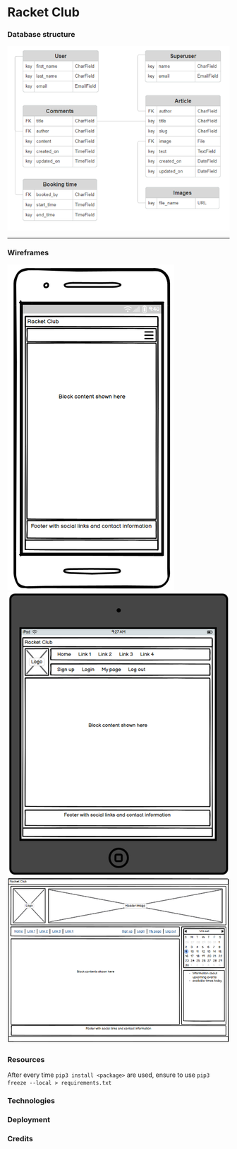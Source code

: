 # Racket Club

### Database structure

<img src="readme/database.png">
<hr>

### Wireframes

<img src="readme/wireframe_mobile.png"><br>
<img src="readme/wireframe_tablet.png"><br>
<img src="readme/wireframe_big_screens.png"><br>

### Resources

After every time `pip3 install <package>` are used, ensure to use `pip3 freeze --local > requirements.txt` 

### Technologies

### Deployment

### Credits


